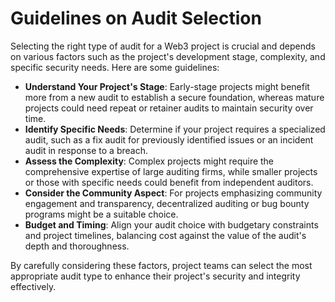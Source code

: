 # Guidelines on Audit Selection

Selecting the right type of audit for a Web3 project is crucial and depends on various factors such as the project's development stage, complexity, and specific security needs. Here are some guidelines:

- **Understand Your Project's Stage**: Early-stage projects might benefit more from a new audit to establish a secure foundation, whereas mature projects could need repeat or retainer audits to maintain security over time.
- **Identify Specific Needs**: Determine if your project requires a specialized audit, such as a fix audit for previously identified issues or an incident audit in response to a breach.
- **Assess the Complexity**: Complex projects might require the comprehensive expertise of large auditing firms, while smaller projects or those with specific needs could benefit from independent auditors.
- **Consider the Community Aspect**: For projects emphasizing community engagement and transparency, decentralized auditing or bug bounty programs might be a suitable choice.
- **Budget and Timing**: Align your audit choice with budgetary constraints and project timelines, balancing cost against the value of the audit's depth and thoroughness.

By carefully considering these factors, project teams can select the most appropriate audit type to enhance their project's security and integrity effectively.